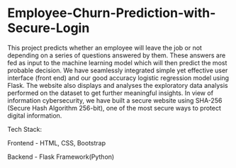 # Employee-Churn-Prediction-with-Secure-Login
This project predicts whether an employee will leave the job or not depending on a series of questions answered by them. These answers are fed as input to the machine learning model which will then predict the most probable decision. We have seamlessly integrated simple yet effective user interface (front end) and our good accuracy logistic regression model using Flask. The website also displays and analyses the exploratory data analysis performed on the dataset to get further meaningful insights. In view of information cybersecurity, we have built a secure website using SHA-256 (Secure Hash Algorithm 256-bit), one of the most secure ways to protect digital information.

Tech Stack:

Frontend - HTML, CSS, Bootstrap

Backend - Flask Framework(Python)
